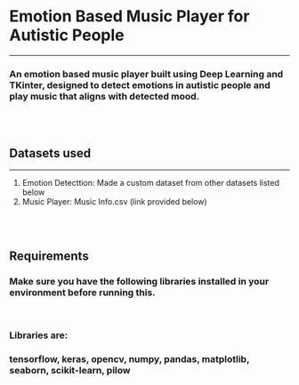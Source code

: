 <h1>Emotion Based Music Player for Autistic People</h1>
<hr>
<h3>An emotion based music player built using Deep Learning and TKinter, designed to detect emotions in autistic people and play music that aligns with detected mood.</h3>
<br><br>
<h2>Datasets used</h2>
<hr>
<ol>
  <li>Emotion Detecttion: Made a custom dataset from other datasets listed below</li>
  <li>Music Player: Music Info.csv (link provided below)</li>
</ol>
<br> <br>
<h2>Requirements</h2>
<h3>Make sure you have the following libraries installed in your environment before running this.</h3>
<br><h3>Libraries are:</h3>
<h3>tensorflow, keras, opencv, numpy, pandas, matplotlib, seaborn, scikit-learn, pilow</h3>
